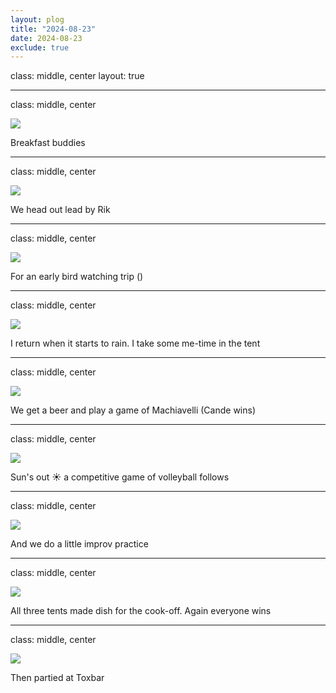 ```yaml
---
layout: plog
title: "2024-08-23"
date: 2024-08-23
exclude: true
---
```


class: middle, center
layout: true

---

class: middle, center

<img class="plog-picture" src="{{ site.baseurl }}/img/plog/2024-08-23/01.jpg" />

Breakfast buddies

---

class: middle, center

<img class="plog-picture" src="{{ site.baseurl }}/img/plog/2024-08-23/02.jpg" />

We head out lead by Rik

---

class: middle, center

<img class="plog-picture" src="{{ site.baseurl }}/img/plog/2024-08-23/03.jpg" />

For an early bird watching trip ()

---

class: middle, center

<img class="plog-picture" src="{{ site.baseurl }}/img/plog/2024-08-23/04.jpg" />

I return when it starts to rain. I take some me-time in the tent

---

class: middle, center

<img class="plog-picture" src="{{ site.baseurl }}/img/plog/2024-08-23/05.jpg" />

We get a beer and play a game of Machiavelli (Cande wins)

---

class: middle, center

<img class="plog-picture" src="{{ site.baseurl }}/img/plog/2024-08-23/06.jpg" />

Sun's out ☀️ a competitive game of volleyball follows

---

class: middle, center

<img class="plog-picture" src="{{ site.baseurl }}/img/plog/2024-08-23/07.jpg" />

And we do a little improv practice

---

class: middle, center

<img class="plog-picture" src="{{ site.baseurl }}/img/plog/2024-08-23/08.jpg" />

All three tents made dish for the cook-off. Again everyone wins 

---

class: middle, center

<img class="plog-picture" src="{{ site.baseurl }}/img/plog/2024-08-23/09.gif" />

Then partied at Toxbar

